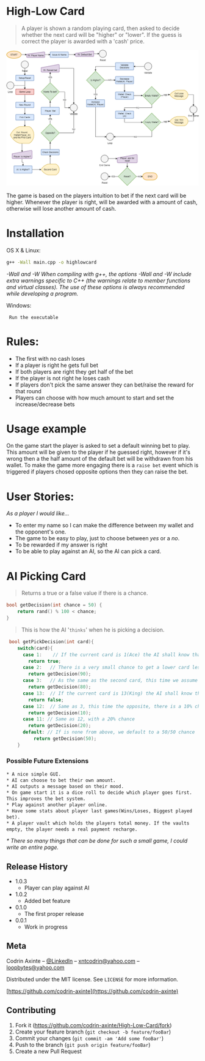 # High-Low Card
> A player is shown a random playing card, then asked to decide whether the next card will be "higher" or "lower". If the guess is correct the player is awarded with a 'cash' price.

![Flowchart](https://github.com/codrin-axinte/High-Low-Card/blob/master/High-Low%20Card%20Flowchart.png)

The game is based on the players intuition to bet if the next card will be higher. Whenever the player is right, will be awarded with a amount of cash, otherwise will lose another amount of cash.

# Installation
OS X & Linux:
```sh
g++ -Wall main.cpp -o highlowcard
```
*-Wall and -W
    When compiling with g++, the options -Wall and -W include extra warnings specific to C++ (the warnings relate to member functions and virtual classes). The use of these options is always recommended while developing a program.*

Windows:
```
 Run the executable
```
# Rules:
  * The first with no cash loses
  * If a player is right he gets full bet
  * If both players are right they get half of the bet
  * If the player is not right he loses cash
  * If players don't pick the same answer they can bet/raise the reward for that round
  * Players can choose with how much amount to start and set the increase/decrease bets

# Usage example

On the game start the player is asked to set a default winning bet to play. This amount will be given to the player if he guessed right, however if it's wrong then a the half amount of the default bet will be withdrawn from his wallet. To make the game more engaging there is a `raise bet` event which is triggered if players chosed opposite options then they can raise the bet.

# User Stories:
 *As a player I would like...*
  * To enter my name so I can make the difference between my wallet and the opponent's one.
  * The game to be easy to play, just to choose between *yes* or a *no*.
  * To be rewarded if my answer is right
  * To be able to play against an AI, so the AI can pick a card.
  
 # AI Picking Card

> Returns a true or a false value if there is a chance.
```c++
bool getDecision(int chance = 50) {
    return rand() % 100 < chance;
}
```
>This is how the AI '`thinks`' when he is picking a decision.
```c++
 bool getPickDecision(int card){
    switch(card){
      case 1:    // If the current card is 1(Ace) the AI shall know that cannot be a lower card
        return true;
      case 2:	// There is a very small chance to get a lower card less than 2, so is like 90% chance to pick a higher card
        return getDecision(90);
      case 3:	// As the same as the second card, this time we assume like 80% chance to pick a higher card
        return getDecision(80);
      case 13:  // If the current card is 13(King) the AI shall know that cannot be a higher card
        return false;
      case 12:	// Same as 3, this time the opposite, there is a 10% chance to pick a higher card
        return getDecision(10);
      case 11: // Same as 12, with a 20% chance
        return getDecision(20);
	  default: // If is none from above, we default to a 50/50 chance
		  return getDecision(50);
    }
```

### Possible Future Extensions
    * A nice simple GUI.
    * AI can choose to bet their own amount.
    * AI outputs a message based on their mood.
    * On game start it is a dice roll to decide which player goes first. This improves the bet system.
    * Play against another player online.
    * Have some stats about player last games(Wins/Loses, Biggest played bet).
    * A player vault which holds the players total money. If the vaults empty, the player needs a real payment recharge.
*\* There so many things that can be done for such a small game, I could write an entire page.*

## Release History
* 1.0.3
    * Player can play against AI
* 1.0.2
    * Added bet feature
* 0.1.0
    * The first proper release
* 0.0.1
    * Work in progress

## Meta

Codrin Axinte – [@LinkedIn](https://www.linkedin.com/in/codrin-axinte-93776814b/) – xntcodrin@yahoo.com – loopbytes@yahoo.com

Distributed under the MIT license. See ``LICENSE`` for more information.

[https://github.com/codrin-axinte](https://github.com/codrin-axinte)

## Contributing

1. Fork it (<https://github.com/codrin-axinte/High-Low-Card/fork>)
2. Create your feature branch (`git checkout -b feature/fooBar`)
3. Commit your changes (`git commit -am 'Add some fooBar'`)
4. Push to the branch (`git push origin feature/fooBar`)
5. Create a new Pull Request
